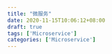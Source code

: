 ```yaml
---
title: "微服务"
date: 2020-11-15T10:06:12+08:00
draft: true
tags: ['Microservice']
categories: ['Microservice']
---
```



